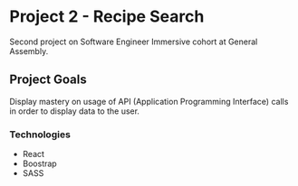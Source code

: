 # Project 2 - Recipe Search

Second project on Software Engineer Immersive cohort at General Assembly.

## Project Goals

Display mastery on usage of API (Application Programming Interface) calls in order to display data to the user.

### Technologies

- React
- Boostrap
- SASS
